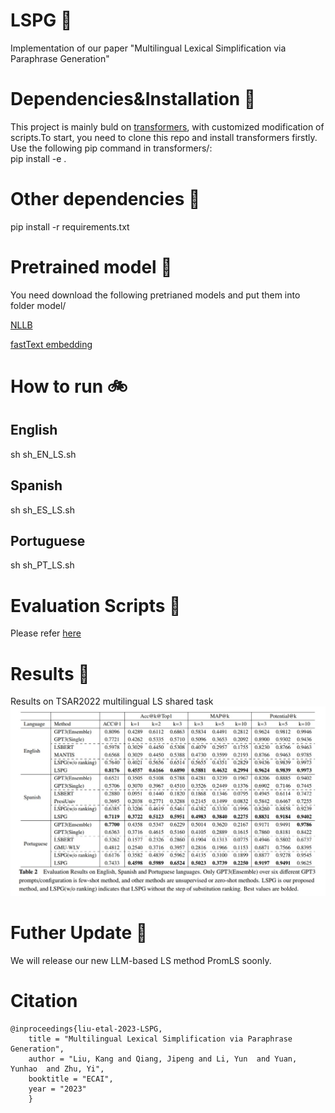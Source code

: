 # LSPG :house_with_garden:
Implementation of our paper "Multilingual Lexical Simplification via Paraphrase
Generation"

# Dependencies&Installation :pushpin:
This project is mainly buld on [transformers](https://github.com/huggingface/transformers/tree/v4.20-release), with customized modification of scripts.To start, you need to clone this repo and install transformers firstly. Use the following pip command in transformers/:  
pip install -e . 

# Other dependencies :pushpin:
pip install -r requirements.txt


# Pretrained model :pushpin:
You need download the following pretrianed models and put them into folder model/  

[NLLB](https://huggingface.co/facebook/nllb-200-3.3B)  

[fastText embedding](https://fasttext.cc/docs/en/crawl-vectors.html)  

# How to run :bike:
## English
sh sh_EN_LS.sh  

## Spanish
sh sh_ES_LS.sh  

## Portuguese
sh sh_PT_LS.sh  

# Evaluation Scripts :pushpin:
Please refer [here](https://github.com/LaSTUS-TALN-UPF/TSAR-2022-Shared-Task)

# Results :pushpin:
Results on TSAR2022 multilingual LS shared task
![](PGLS.jpg)

# Futher Update :rocket:
We will release our new LLM-based LS method PromLS soonly.

# Citation
<!-- Please cite as: -->
```
@inproceedings{liu-etal-2023-LSPG,
    title = "Multilingual Lexical Simplification via Paraphrase Generation",
    author = "Liu, Kang and Qiang, Jipeng and Li, Yun  and Yuan, Yunhao  and Zhu, Yi",
    booktitle = "ECAI",
    year = "2023"
    }
```
